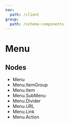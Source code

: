 ```yaml
---
nav:
  path: /client
group:
  path: /schema-components
---
```


# Menu

## Nodes

- Menu
- Menu.ItemGroup
- Menu.Item
- Menu.SubMenu
- Menu.Divider
- Menu.URL
- Menu.Link
- Menu.Action

